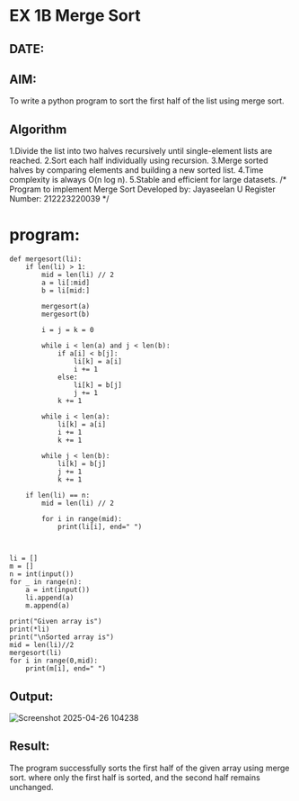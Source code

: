# EX 1B Merge Sort
## DATE:
## AIM:
To write a python program to sort the first half of the list using merge sort.

## Algorithm
1.Divide the list into two halves recursively until single-element lists are reached.
2.Sort each half individually using recursion.
3.Merge sorted halves by comparing elements and building a new sorted list.
4.Time complexity is always O(n log n).
5.Stable and efficient for large datasets.
/*
Program to implement Merge Sort
Developed by: Jayaseelan U
Register Number:  212223220039
*/
# program:
```
def mergesort(li):
    if len(li) > 1:
        mid = len(li) // 2
        a = li[:mid]
        b = li[mid:]

        mergesort(a)
        mergesort(b)

        i = j = k = 0

        while i < len(a) and j < len(b):
            if a[i] < b[j]:
                li[k] = a[i]
                i += 1
            else:
                li[k] = b[j]
                j += 1
            k += 1

        while i < len(a):
            li[k] = a[i]
            i += 1
            k += 1

        while j < len(b):
            li[k] = b[j]
            j += 1
            k += 1
    
    if len(li) == n:
        mid = len(li) // 2
        
        for i in range(mid):
            print(li[i], end=" ")

      

li = []
m = []
n = int(input())  
for _ in range(n):
    a = int(input())
    li.append(a)
    m.append(a)

print("Given array is")
print(*li)  
print("\nSorted array is")
mid = len(li)//2
mergesort(li) 
for i in range(0,mid):
    print(m[i], end=" ")
```
## Output:
![Screenshot 2025-04-26 104238](https://github.com/user-attachments/assets/43f9224e-6244-4eb0-8962-2dfbe40b534f)




## Result:
The program successfully sorts the first half of the given array using merge sort. where only the first half is sorted, and the second half remains unchanged.
